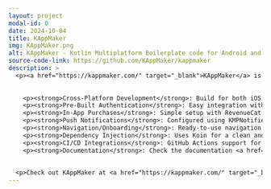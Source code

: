 ```yaml
---
layout: project
modal-id: 0
date: 2024-10-04
title: KAppMaker
img: KAppMaker.png
alt: KAppMaker - Kotlin Multiplatform Boilerplate code for Android and iOS
source-code-link: https://github.com/KAppMaker/kappmaker
description: >
  <p><a href="https://kappmaker.com/" target="_blank">KAppMaker</a> is a boilerplate code for making iOS and Android apps quickly. It uses Kotlin Multiplatform + Compose Multiplatform and helps you focus on what matters most in your app. Here are some features:</p>
  
  
    <p><strong>Cross-Platform Development</strong>: Build for both iOS and Android using Kotlin Multiplatform.</p>
    <p><strong>Pre-Built Authentication</strong>: Easy integration with Firebase and KMPAuth for Google and Apple sign-in.</p>
    <p><strong>In-App Purchases</strong>: Simple setup with RevenueCat for managing payments.</p>
    <p><strong>Push Notifications</strong>: Configured using KMPNotifier and Firebase for both platforms.</p>
    <p><strong>Navigation/Onboarding</strong>: Ready-to-use navigation using Voyager and onboarding screens to welcome users.</p>
    <p><strong>Dependency Injection</strong>: Uses Koin for a clean and scalable architecture.</p>
    <p><strong>CI/CD Integrations</strong>: GitHub Actions support for building and publishing to PlayStore and AppStore.</p>
    <p><strong>Documentation</strong>: Check the documentation <a href="https://docs.kappmaker.com/" target="_blank">here</a>.</p>
  
  
  <p>Check out KAppMaker at <a href="https://kappmaker.com/" target="_blank">kappmaker.com</a>!</p>
---
```

